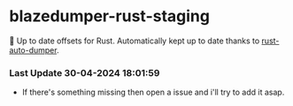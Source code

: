 # blazedumper-rust-staging

🚀 Up to date offsets for Rust. Automatically kept up to date thanks to [rust-auto-dumper](https://github.com/Akandesh/rust-auto-dumper).


### Last Update 30-04-2024 18:01:59
- If there's something missing then open a issue and i'll try to add it asap.